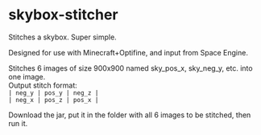 # skybox-stitcher
Stitches a skybox. Super simple.

Designed for use with Minecraft+Optifine, and input from Space Engine.

Stitches 6 images of size 900x900 named sky_pos_x, sky_neg_y, etc. into one image.<br>
Output stitch format:<br>
`| neg_y | pos_y | neg_z |`<br>
`| neg_x | pos_z | pos_x |`

Download the jar, put it in the folder with all 6 images to be stitched, then run it.
